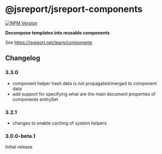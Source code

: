 # @jsreport/jsreport-components
[![NPM Version](http://img.shields.io/npm/v/@jsreport/jsreport-data.svg?style=flat-square)](https://npmjs.com/package/@jsreport/jsreport-components)

**Decompose templates into reusable components**

See https://jsreport.net/learn/components

## Changelog

### 3.3.0

- component helper hash data is not propagated/merged to component data
- add support for specifying what are the main document properties of components entitySet

### 3.2.1

- changes to enable caching of system helpers

### 3.0.0-beta.1

Initial release
